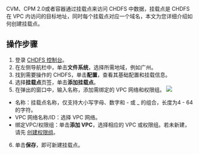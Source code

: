 CVM、CPM 2.0或者容器通过挂载点来访问 CHDFS 中数据，挂载点是 CHDFS 在 VPC 内访问的目标地址，同时每个挂载点对应一个域名，本文为您详细介绍如何创建挂载点。

## 操作步骤

1. 登录 [CHDFS 控制台](https://console.cloud.tencent.com/chdfs)。
2. 在左侧导航栏中，单击**文件系统**，选择所需地域，例如广州。
3. 找到需要操作的 CHDFS，单击**配置**，查看其基础配置和挂载信息。
4. 选择**挂载点**页签，单击**添加挂载点**。
5. 在弹出的窗口中，输入名称，添加需绑定的 VPC 网络和权限组。
![](https://qcloudimg.tencent-cloud.cn/raw/b81fc5f875c82a9ece68cce806156da8.png)
 - 名称：挂载点名称，仅支持大小写字母、数字和 - 或 _ 的组合，长度为4 - 64的字符。
 - VPC 网络名称/ID：选择 VPC 网络。
 - 绑定VPC/权限组：单击**添加 VPC**，选择相应的 VPC 或权限组。若未新建，请先 [创建权限组](https://cloud.tencent.com/document/product/1105/37235)。
6. 单击**保存**，即可新建挂载点。


